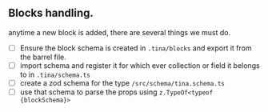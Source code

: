 ## Blocks handling.

anytime a new block is added, there are several things we must do.

- [ ] Ensure the block schema is created in `.tina/blocks` and export it from the barrel file.
- [ ] import schema and register it for which ever collection or field it belongs to in `.tina/schema.ts`
- [ ] create a zod schema for the type `/src/schema/tina.schema.ts`
- [ ] use that schema to parse the props using `z.TypeOf<typeof {blockSchema}>`
